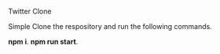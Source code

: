 Twitter Clone 

Simple Clone the respository and run the following commands.

**npm i**.
**npm run start**.
